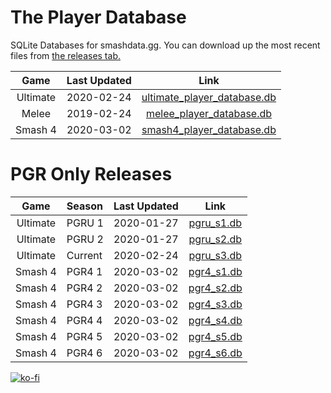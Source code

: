 # The Player Database
SQLite Databases for smashdata.gg. You can download up the most recent files from [the releases tab.](https://github.com/smashdata/ThePlayerDatabase/releases)

| Game     | Last Updated | Link |
|:--------:|:------------:|:----:|
| Ultimate |  2020-02-24  | [ultimate_player_database.db](https://github.com/smashdata/ThePlayerDatabase/releases/download/v2020.02.24/ultimate_player_database.db) |
| Melee    |  2019-02-24  | [melee_player_database.db](https://github.com/smashdata/ThePlayerDatabase/releases/download/v2020.02.24/melee_player_database.db)       |
| Smash 4  |  2020-03-02  | [smash4_player_database.db](https://github.com/smashdata/ThePlayerDatabase/releases/download/vPGR4.2/smash_4_player_database.db)        |

# PGR Only Releases
| Game     | Season | Last Updated | Link |
|:--------:|:-------|:------------:|:----:|
| Ultimate | PGRU 1 | 2020-01-27   | [pgru_s1.db](https://github.com/smashdata/ThePlayerDatabase/releases/download/vPGRU.S1.1/pgru_s1.db)   |
| Ultimate | PGRU 2 | 2020-01-27   | [pgru_s2.db](https://github.com/smashdata/ThePlayerDatabase/releases/download/vPGRU.S2.1/pgru_s2.db)   |
| Ultimate | Current| 2020-02-24   | [pgru_s3.db](https://github.com/smashdata/ThePlayerDatabase/releases/download/vPGRU.S3.W10/pgru_s3.db) |
| Smash 4  | PGR4 1 | 2020-03-02   | [pgr4_s1.db](https://github.com/smashdata/ThePlayerDatabase/releases/download/vPGR4.2/pgr4_s1.db)      |
| Smash 4  | PGR4 2 | 2020-03-02   | [pgr4_s2.db](https://github.com/smashdata/ThePlayerDatabase/releases/download/vPGR4.2/pgr4_s2.db)      |
| Smash 4  | PGR4 3 | 2020-03-02   | [pgr4_s3.db](https://github.com/smashdata/ThePlayerDatabase/releases/download/vPGR4.2/pgr4_s3.db)      |
| Smash 4  | PGR4 4 | 2020-03-02   | [pgr4_s4.db](https://github.com/smashdata/ThePlayerDatabase/releases/download/vPGR4.2/pgr4_s4.db)      |
| Smash 4  | PGR4 5 | 2020-03-02   | [pgr4_s5.db](https://github.com/smashdata/ThePlayerDatabase/releases/download/vPGR4.2/pgr4_s5.db)      |
| Smash 4  | PGR4 6 | 2020-03-02   | [pgr4_s6.db](https://github.com/smashdata/ThePlayerDatabase/releases/download/vPGR4.2/pgr4_s6.db)      |


[![ko-fi](https://www.ko-fi.com/img/githubbutton_sm.svg)](https://ko-fi.com/N4N81EIYD)


